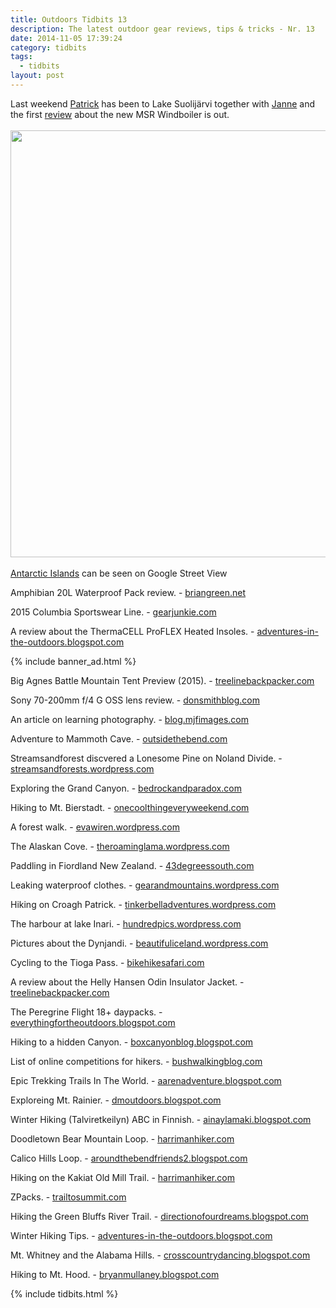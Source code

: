 ```yaml
---
title: Outdoors Tidbits 13
description: The latest outdoor gear reviews, tips & tricks - Nr. 13
date: 2014-11-05 17:39:24
category: tidbits
tags:
  - tidbits
layout: post
---
```

Last weekend [Patrick](http://hikeventures.com/halloween-adventure-at-lake-suolijarvi/) has been to Lake Suolijärvi together with [Janne](http://avisuora.wordpress.com/2014/11/04/lampipoukkoilua-kytaja-usmin-ulkoilualueella-1-2-11-2014)  and the first [review](http://adventuresinstoving.blogspot.com/2014/11/the-new-msr-windboiler.html)  about the new MSR Windboiler is out.<br><br>
<a href="https://www.flickr.com/photos/90204224@N07/15504207410"><img src="https://farm6.staticflickr.com/5600/15504207410_acae91444f_b.jpg" width="1024" height="683"></a><!--more--><br><br>
[Antarctic Islands](http://www.outsideonline.com/news-from-the-field/Antarctic-Islands-Now-on-Google-Street-View.html) can be seen on Google Street View

Amphibian 20L Waterproof Pack review. - [briangreen.net](http://briangreen.net/2014/11/outdoor-products-amphibian-waterproof-pack.html)

2015 Columbia Sportswear Line. - [gearjunkie.com](http://gearjunkie.com/columbia-fall-2015)

A review about the ThermaCELL ProFLEX Heated Insoles. - [adventures-in-the-outdoors.blogspot.com](http://adventures-in-the-outdoors.blogspot.com/2014/11/review-thermacell-proflex-heated-insoles.html)


{% include banner_ad.html %}

Big Agnes Battle Mountain Tent Preview (2015). - [treelinebackpacker.com](http://treelinebackpacker.com/2014/10/30/big-agnes-battle-mountain-tent-preview-2015)

Sony 70-200mm f/4 G OSS lens review. - [donsmithblog.com](http://www.donsmithblog.com/2014/10/27/field-test-sony-70-200mm-f4-g-oss/)

An article on learning photography. - [blog.mjfimages.com](http://blog.mjfimages.com/2014/10/31/friday-foto-talk-learning-photography-part-ii)

Adventure to Mammoth Cave. - [outsidethebend.com](http://outsidethebend.com/2014/10/29/adventure-to-mammoth-cave-kentucky)

Streamsandforest discvered a Lonesome Pine on Noland Divide. - [streamsandforests.wordpress.com](http://streamsandforests.wordpress.com/2014/11/03/lonesome-pine-on-noland-divide)

Exploring the Grand Canyon. - [bedrockandparadox.com](http://bedrockandparadox.com/2014/11/04/grand-canyon-with-mom-part-1)

Hiking to Mt. Bierstadt. - [onecoolthingeveryweekend.com](http://onecoolthingeveryweekend.com/2014/10/28/hiking-mt-bierstadt-hike-one-of-colorados-easiest-14ers)

A forest walk. - [evawiren.wordpress.com](http://evawiren.wordpress.com/2014/10/29/forest-walk)

The Alaskan Cove. - [theroaminglama.wordpress.com](http://theroaminglama.wordpress.com/2014/10/29/alaskan-cove)

Paddling in Fiordland New Zealand. - [43degreessouth.com](http://43degreessouth.com/2014/10/30/doubtful_sound_fiordland_nz_potw)

Leaking waterproof clothes. - [gearandmountains.wordpress.com](http://gearandmountains.wordpress.com/2014/10/30/help-my-waterproof-leaks)

Hiking on Croagh Patrick. - [tinkerbelladventures.wordpress.com](http://tinkerbelladventures.wordpress.com/2014/10/31/autumn-hiking-on-croagh-patrick)

The harbour at lake Inari. - [hundredpics.wordpress.com](http://hundredpics.wordpress.com/2014/11/02/harbour-at-lake-inari)

Pictures about the Dynjandi. - [beautifuliceland.wordpress.com](http://beautifuliceland.wordpress.com/2014/11/02/icelandic-road-trip-dynjandi-the-best-waterfall-of-the-westfjords)

Cycling to the Tioga Pass. - [bikehikesafari.com](http://bikehikesafari.com/2014/11/02/cycling-over-the-3031m-tioga-pass)

A review about the Helly Hansen Odin Insulator Jacket. - [treelinebackpacker.com](http://treelinebackpacker.com/2014/11/04/helly-hansen-odin-insulator-jacket-review)

The Peregrine Flight 18+ daypacks. - [everythingfortheoutdoors.blogspot.com](http://everythingfortheoutdoors.blogspot.com/2014/10/new-summitday-pack-peregrine-flight-18.html)

Hiking to a hidden Canyon. - [boxcanyonblog.blogspot.com](http://boxcanyonblog.blogspot.com/2014/10/scrambling-to-depths-of-hidden-canyon.html)

List of online competitions for hikers. - [bushwalkingblog.com](http://www.bushwalkingblog.com.au/win-stuff-online-competitions-hikers-november-2014/)

Epic Trekking Trails In The World. - [aarenadventure.blogspot.com](http://aarenadventure.blogspot.com/2014/11/epic-trekking-trails-in-world.html)

Exploreing Mt. Rainier. - [dmoutdoors.blogspot.com](http://dmoutdoors.blogspot.com/2014/11/mt-rainier-2014-exploring-pacific.html)

Winter Hiking (Talviretkeilyn) ABC in Finnish. - [ainaylamaki.blogspot.com](http://ainaylamaki.blogspot.com/2014/11/talviretkeilyn-abc.html)

Doodletown Bear Mountain Loop. - [harrimanhiker.com](http://www.harrimanhiker.com/2014/10/doodletown-bear-mountain-loop.html)

Calico Hills Loop. - [aroundthebendfriends2.blogspot.com](http://aroundthebendfriends2.blogspot.com/2014/11/calico-hills-loop-ccw-11214.html)

Hiking on the Kakiat Old Mill Trail. - [harrimanhiker.com](http://www.harrimanhiker.com/2014/10/kakiat-old-mill-trail-foliage.html)

ZPacks. - [trailtosummit.com](http://trailtosummit.com/a-closer-look-zpacks/)

Hiking the Green Bluffs River Trail. - [directionofourdreams.blogspot.com](http://directionofourdreams.blogspot.com/2014/11/the-last-above-ground-green-bluffs.html)

Winter Hiking Tips. - [adventures-in-the-outdoors.blogspot.com](http://adventures-in-the-outdoors.blogspot.com/2014/11/advice-winter-hiking-tips.html)

Mt. Whitney and the Alabama Hills. - [crosscountrydancing.blogspot.com](http://crosscountrydancing.blogspot.com/2014/11/easter-sierras-part-six-mt-whitney-and.html)

Hiking to Mt. Hood. - [bryanmullaney.blogspot.com](http://bryanmullaney.blogspot.com/2014/11/mt-hood-circumnavigation.html)

{% include tidbits.html %}
